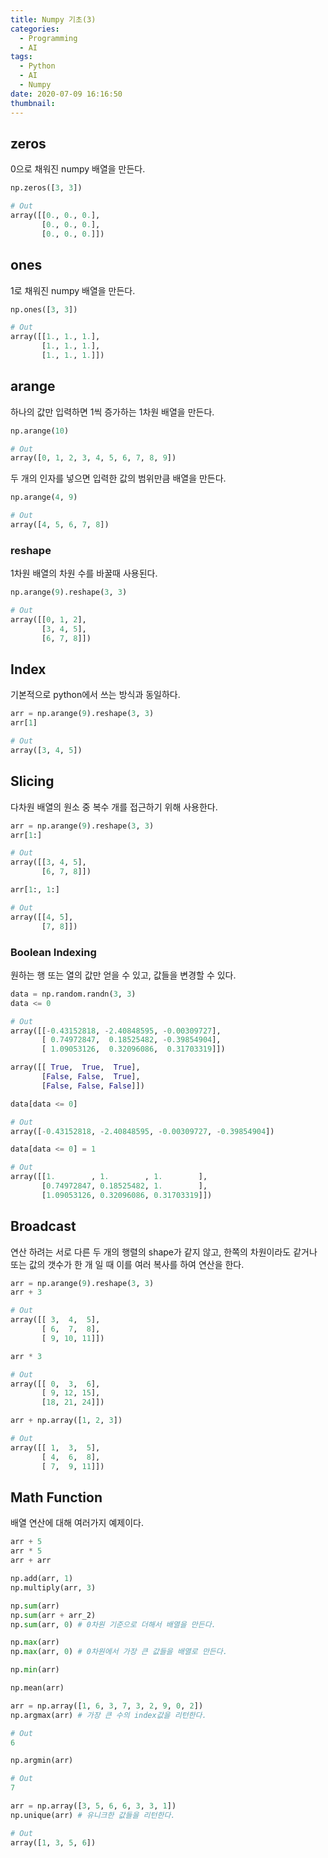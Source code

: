 ```yaml
---
title: Numpy 기초(3)
categories:
  - Programming
  - AI
tags:
  - Python
  - AI
  - Numpy
date: 2020-07-09 16:16:50
thumbnail:
---
```


## zeros

0으로 채워진 numpy 배열을 만든다.

```python
np.zeros([3, 3])

# Out
array([[0., 0., 0.],
       [0., 0., 0.],
       [0., 0., 0.]])
```

## ones

1로 채워진 numpy 배열을 만든다.

```python
np.ones([3, 3])

# Out
array([[1., 1., 1.],
       [1., 1., 1.],
       [1., 1., 1.]])
```

## arange

하나의 값만 입력하면 1씩 증가하는 1차원 배열을 만든다.

```python
np.arange(10)

# Out
array([0, 1, 2, 3, 4, 5, 6, 7, 8, 9])
```

두 개의 인자를 넣으면 입력한 값의 범위만큼 배열을 만든다.

```python
np.arange(4, 9)

# Out
array([4, 5, 6, 7, 8])
```

### reshape

1차원 배열의 차원 수를 바꿀때 사용된다.

```python
np.arange(9).reshape(3, 3)

# Out
array([[0, 1, 2],
       [3, 4, 5],
       [6, 7, 8]])
```

## Index

기본적으로 python에서 쓰는 방식과 동일하다.

```python
arr = np.arange(9).reshape(3, 3)
arr[1]

# Out
array([3, 4, 5])
```

## Slicing

다차원 배열의 원소 중 복수 개를 접근하기 위해 사용한다.

```python
arr = np.arange(9).reshape(3, 3)
arr[1:]

# Out
array([[3, 4, 5],
       [6, 7, 8]])
```

```python
arr[1:, 1:]

# Out
array([[4, 5],
       [7, 8]])
```

### Boolean Indexing

원하는 행 또는 열의 값만 얻을 수 있고, 값들을 변경할 수 있다.

```python
data = np.random.randn(3, 3)
data <= 0

# Out
array([[-0.43152818, -2.40848595, -0.00309727],
       [ 0.74972847,  0.18525482, -0.39854904],
       [ 1.09053126,  0.32096086,  0.31703319]])

array([[ True,  True,  True],
       [False, False,  True],
       [False, False, False]])
```

```python
data[data <= 0]

# Out
array([-0.43152818, -2.40848595, -0.00309727, -0.39854904])
```

```python
data[data <= 0] = 1

# Out
array([[1.        , 1.        , 1.        ],
       [0.74972847, 0.18525482, 1.        ],
       [1.09053126, 0.32096086, 0.31703319]])
```

## Broadcast

연산 하려는 서로 다른 두 개의 행렬의 shape가 같지 않고, 한쪽의 차원이라도 같거나 또는 값의 갯수가 한 개 일 때 이를 여러 복사를 하여 연산을 한다.

```python
arr = np.arange(9).reshape(3, 3)
arr + 3

# Out
array([[ 3,  4,  5],
       [ 6,  7,  8],
       [ 9, 10, 11]])
```

```python
arr * 3

# Out
array([[ 0,  3,  6],
       [ 9, 12, 15],
       [18, 21, 24]])
```

```python
arr + np.array([1, 2, 3])

# Out
array([[ 1,  3,  5],
       [ 4,  6,  8],
       [ 7,  9, 11]])
```

## Math Function

배열 연산에 대해 여러가지 예제이다.

```python
arr + 5
arr * 5
arr + arr

np.add(arr, 1)
np.multiply(arr, 3)
```

```python
np.sum(arr)
np.sum(arr + arr_2)
np.sum(arr, 0) # 0차원 기준으로 더해서 배열을 만든다.

np.max(arr)
np.max(arr, 0) # 0차원에서 가장 큰 값들을 배열로 만든다.

np.min(arr)

np.mean(arr)
```

```python
arr = np.array([1, 6, 3, 7, 3, 2, 9, 0, 2])
np.argmax(arr) # 가장 큰 수의 index값을 리턴한다.

# Out
6

np.argmin(arr)

# Out
7
```

```python
arr = np.array([3, 5, 6, 6, 3, 3, 1])
np.unique(arr) # 유니크한 값들을 리턴한다.

# Out
array([1, 3, 5, 6])
```
